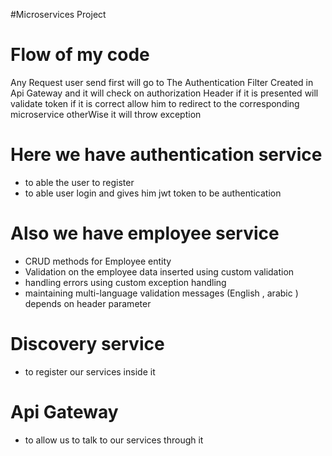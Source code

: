 #Microservices Project 

# Flow of my code
Any Request user send first will go to The Authentication Filter Created in Api Gateway and it will check  on authorization Header
if it is presented will validate token if it is correct allow him to redirect to the corresponding microservice otherWise it will
throw exception 

# Here we have authentication service
- to able the user to register
- to able user login and gives him jwt token to be authentication

# Also we have employee service
- CRUD methods for Employee entity
- Validation on the employee data inserted using custom validation
- handling errors using custom exception handling
- maintaining multi-language validation messages (English , arabic ) depends on header parameter

# Discovery service
- to register our services inside it

# Api Gateway 
- to allow us to talk to our services through it

